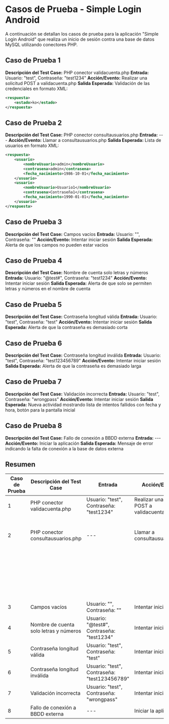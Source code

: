 # Casos de Prueba - Simple Login Android

A continuación se detallan los casos de prueba para la aplicación "Simple Login Android" que realiza un inicio de sesión contra una base de datos MySQL utilizando conectores PHP.

## Caso de Prueba 1
**Descripción del Test Case:** PHP conector validacuenta.php
**Entrada:** Usuario: "test", Contraseña: "test1234"
**Acción/Evento:** Realizar una solicitud POST a validacuenta.php
**Salida Esperada:** Validación de las credenciales en formato XML:
```xml
<respuesta>
    <estado>ko</estado>
</respuesta>
```

## Caso de Prueba 2
**Descripción del Test Case:** PHP conector consultausuarios.php
**Entrada:** ---
**Acción/Evento:** Llamar a consultausuarios.php
**Salida Esperada:** Lista de usuarios en formato XML:
```xml
<respuesta>
    <usuario>
        <nombreUsuario>admin</nombreUsuario>
        <contrasena>admin</contrasena>
        <fecha_nacimiento>1986-10-01</fecha_nacimiento>
    </usuario>
    <usuario>
        <nombreUsuario>Usuario1</nombreUsuario>
        <contrasena>Contraseña1</contrasena>
        <fecha_nacimiento>1990-01-01</fecha_nacimiento>
    </usuario>
</respuesta>
```

## Caso de Prueba 3
**Descripción del Test Case:** Campos vacíos
**Entrada:** Usuario: "", Contraseña: ""
**Acción/Evento:** Intentar iniciar sesión
**Salida Esperada:** Alerta de que los campos no pueden estar vacíos

## Caso de Prueba 4
**Descripción del Test Case:** Nombre de cuenta solo letras y números
**Entrada:** Usuario: "@test#", Contraseña: "test1234"
**Acción/Evento:** Intentar iniciar sesión
**Salida Esperada:** Alerta de que solo se permiten letras y números en el nombre de cuenta

## Caso de Prueba 5
**Descripción del Test Case:** Contraseña longitud válida
**Entrada:** Usuario: "test", Contraseña: "test"
**Acción/Evento:** Intentar iniciar sesión
**Salida Esperada:** Alerta de que la contraseña es demasiado corta

## Caso de Prueba 6
**Descripción del Test Case:** Contraseña longitud inválida
**Entrada:** Usuario: "test", Contraseña: "test123456789"
**Acción/Evento:** Intentar iniciar sesión
**Salida Esperada:** Alerta de que la contraseña es demasiado larga

## Caso de Prueba 7
**Descripción del Test Case:** Validación incorrecta
**Entrada:** Usuario: "test", Contraseña: "wrongpass"
**Acción/Evento:** Intentar iniciar sesión
**Salida Esperada:** Nueva actividad mostrando lista de intentos fallidos con fecha y hora, botón para la pantalla inicial

## Caso de Prueba 8
**Descripción del Test Case:** Fallo de conexión a BBDD externa
**Entrada:** ---
**Acción/Evento:** Iniciar la aplicación
**Salida Esperada:** Mensaje de error indicando la falta de conexión a la base de datos externa

## Resumen


| Caso de Prueba | Descripción del Test Case                          | Entrada                               | Acción/Evento                          | Salida Esperada                                                                 |
|----------------|--------------------------------------------------|---------------------------------------|----------------------------------------|----------------------------------------------------------------------------------|
| 1              | PHP conector validacuenta.php                    | Usuario: "test", Contraseña: "test1234" | Realizar una solicitud POST a validacuenta.php | Validación de las credenciales en formato XML:                               |
|                |                                                  |                                       |                                        | ```xml <respuesta> <estado>ko</estado> </respuesta> ```                        |
| 2              | PHP conector consultausuarios.php                | ---                                   | Llamar a consultausuarios.php          | Lista de usuarios en formato XML:                                               |
|                |                                                  |                                       |                                        | ```xml <respuesta> <usuario> <nombreUsuario>admin</nombreUsuario> <contrasena>admin</contrasena> <fecha_nacimiento>1986-10-01</fecha_nacimiento> </usuario> <usuario> <nombreUsuario>Usuario1</nombreUsuario> <contrasena>Contraseña1</contrasena> <fecha_nacimiento>1990-01-01</fecha_nacimiento> </usuario> </respuesta> ``` |
| 3              | Campos vacíos                                    | Usuario: "", Contraseña: ""             | Intentar iniciar sesión                | Alerta de que los campos no pueden estar vacíos                               |
| 4              | Nombre de cuenta solo letras y números           | Usuario: "@test#", Contraseña: "test1234" | Intentar iniciar sesión                | Alerta de que solo se permiten letras y números en el nombre de cuenta           |
| 5              | Contraseña longitud válida                        | Usuario: "test", Contraseña: "test"     | Intentar iniciar sesión                | Alerta de que la contraseña es demasiado corta                                  |
| 6              | Contraseña longitud inválida                      | Usuario: "test", Contraseña: "test123456789" | Intentar iniciar sesión             | Alerta de que la contraseña es demasiado larga                                  |
| 7              | Validación incorrecta                              | Usuario: "test", Contraseña: "wrongpass"  | Intentar iniciar sesión             | Nueva actividad mostrando lista de intentos fallidos con fecha y hora, botón para la pantalla inicial |
| 8              | Fallo de conexión a BBDD externa                    | ---                                    | Iniciar la aplicación                 | Mensaje de error indicando la falta de conexión                                |


